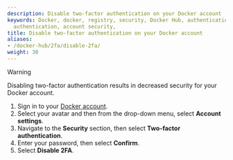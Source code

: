 ```yaml
---
description: Disable two-factor authentication on your Docker account
keywords: Docker, docker, registry, security, Docker Hub, authentication, two-factor
  authentication, account security,
title: Disable two-factor authentication on your Docker account
aliases: 
- /docker-hub/2fa/disable-2fa/
weight: 30
---
```


> [!WARNING]
>
> Disabling two-factor authentication results in decreased security for your
> Docker account.

1. Sign in to your [Docker account](https://app.docker.com/login).
2. Select your avatar and then from the drop-down menu, select **Account settings**.
3. Navigate to the **Security** section, then select **Two-factor authentication**.
4. Enter your password, then select **Confirm**.
5. Select **Disable 2FA**.
